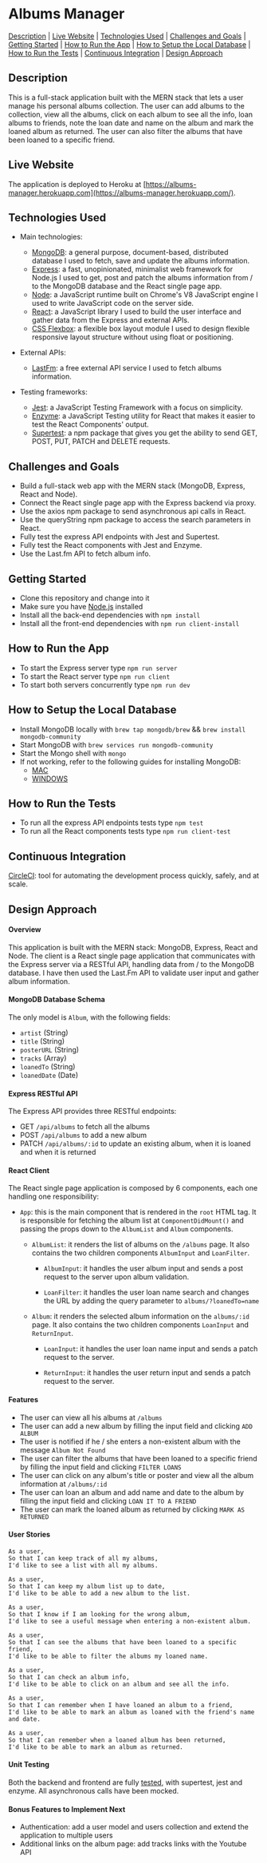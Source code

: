 # Albums Manager

[Description](#description) | [Live Website](#live-website) | [Technologies Used](#technologies-used) | [Challenges and Goals](#challenges-and-goals) | [Getting Started](#getting-started) | [How to Run the App](#how-to-run-the-app) | [How to Setup the Local Database](#how-to-setup-the-local-database) | [How to Run the Tests](#how-to-run-the-tests) | [Continuous Integration](#continuous-integration) | [Design Approach](#design-approach)

## Description

This is a full-stack application built with the MERN stack that lets a user manage his personal albums collection. The user can add albums to the collection, view all the albums, click on each album to see all the info, loan albums to friends, note the loan date and name on the album and mark the loaned album as returned. The user can also filter the albums that have been loaned to a specific friend.

## Live Website

The application is deployed to Heroku at [https://albums-manager.herokuapp.com](https://albums-manager.herokuapp.com/).

## Technologies Used

- Main technologies:
  * [MongoDB](https://www.mongodb.com/): a general purpose, document-based, distributed database I used to fetch, save and update the albums information.
  * [Express](https://expressjs.com/): a fast, unopinionated, minimalist web framework for Node.js I used to get, post and patch the albums information from / to the MongoDB database and the React single page app.
  * [Node](https://nodejs.org/en/): a JavaScript runtime built on Chrome's V8 JavaScript engine I used to write JavaScript code on the server side.
  * [React](https://reactjs.org/): a JavaScript library I used to build the user interface and gather data from the Express and external APIs.
  * [CSS Flexbox](https://developer.mozilla.org/en-US/docs/Web/CSS/CSS_Flexible_Box_Layout/Basic_Concepts_of_Flexbox): a flexible box layout module I used to design flexible responsive layout structure without using float or positioning.
  
- External APIs:
  * [LastFm](https://developers.google.com/maps/documentation): a free external API service I used to fetch albums information.
  
- Testing frameworks:
  * [Jest](https://jestjs.io/): a JavaScript Testing Framework with a focus on simplicity.
  * [Enzyme](https://www.npmjs.com/package/enzyme): a JavaScript Testing utility for React that makes it easier to test the React Components' output.
  * [Supertest](https://www.npmjs.com/package/supertest): a npm package that gives you get the ability to send GET, POST, PUT, PATCH and DELETE requests.

## Challenges and Goals

* Build a full-stack web app with the MERN stack (MongoDB, Express, React and Node).
* Connect the React single page app with the Express backend via proxy.
* Use the axios npm package to send asynchronous api calls in React.
* Use the queryString npm package to access the search parameters in React.
* Fully test the express API endpoints with Jest and Supertest.
* Fully test the React components with Jest and Enzyme.
* Use the Last.fm API to fetch album info.

## Getting Started

* Clone this repository and change into it
* Make sure you have [Node.js](https://nodejs.org/en/download/) installed
* Install all the back-end dependencies with ```npm install```
* Install all the front-end dependencies with ```npm run client-install```

## How to Run the App

* To start the Express server type ```npm run server```
* To start the React server type ```npm run client```
* To start both servers concurrently type ```npm run dev```

## How to Setup the Local Database

* Install MongoDB locally with ```brew tap mongodb/brew``` && ```brew install mongodb-community```
* Start MongoDB with ```brew services run mongodb-community```
* Start the Mongo shell with ```mongo```
* If not working, refer to the following guides for installing MongoDB:
  - [MAC](https://zellwk.com/blog/install-mongodb/)
  - [WINDOWS](https://treehouse.github.io/installation-guides/windows/mongo-windows.html)

## How to Run the Tests

* To run all the express API endpoints tests type ```npm test```
* To run all the React components tests type ```npm run client-test```

## Continuous Integration

[CircleCI](https://circleci.com/): tool for automating the development process quickly, safely, and at scale.

## Design Approach

#### Overview

This application is built with the MERN stack: MongoDB, Express, React and Node. The client is a React single page application that communicates with the Express server via a RESTful API, handling data from / to the MongoDB database. I have then used the Last.Fm API to validate user input and gather album information.

#### MongoDB Database Schema

The only model is ```Album```, with the following fields:
  - ```artist``` (String)
  - ```title``` (String)
  - ```posterURL``` (String)
  - ```tracks``` (Array)
  - ```loanedTo``` (String)
  - ```loanedDate``` (Date)
  
#### Express RESTful API

The Express API provides three RESTful endpoints:
  - GET ```/api/albums``` to fetch all the albums
  - POST ```/api/albums``` to add a new album
  - PATCH ```/api/albums/:id``` to update an existing album, when it is loaned and when it is returned
  
  
#### React Client

The React single page application is composed by 6 components, each one handling one responsibility:

  - ```App```: this is the main component that is rendered in the ```root``` HTML tag. It is responsible for fetching the album list at ```ComponentDidMount()``` and passing the props down to the ```AlbumList``` and ```Album``` components.
  
    - ```AlbumList```: it renders the list of albums on the ```/albums``` page. It also contains the two children components ```AlbumInput``` and ```LoanFilter```.
    
      - ```AlbumInput```: it handles the user album input and sends a post request to the server upon album validation.
      
      - ```LoanFilter```: it handles the user loan name search and changes the URL by adding the query parameter to ```albums/?loanedTo=name```
      
    - ```Album```: it renders the selected album information on the ```albums/:id``` page. It also contains the two children components ```LoanInput``` and ```ReturnInput```.
    
      - ```LoanInput```: it handles the user loan name input and sends a patch request to the server.
      
      - ```ReturnInput```: it handles the user return input and sends a patch request to the server.
      
#### Features

* The user can view all his albums at ```/albums```
* The user can add a new album by filling the input field and clicking ```ADD ALBUM```
* The user is notified if he / she enters a non-existent album with the message ```Album Not Found```
* The user can filter the albums that have been loaned to a specific friend by filling the input field and clicking ```FILTER LOANS```
* The user can click on any album's title or poster and view all the album information at ```/albums/:id```
* The user can loan an album and add name and date to the album by filling the input field and clicking ```LOAN IT TO A FRIEND```
* The user can mark the loaned album as returned by clicking ```MARK AS RETURNED```

#### User Stories

```
As a user,
So that I can keep track of all my albums,
I'd like to see a list with all my albums.
```
```
As a user,
So that I can keep my album list up to date,
I'd like to be able to add a new album to the list.
```
```
As a user,
So that I know if I am looking for the wrong album,
I'd like to see a useful message when entering a non-existent album.
```
```
As a user,
So that I can see the albums that have been loaned to a specific friend,
I'd like to be able to filter the albums my loaned name.
```
```
As a user,
So that I can check an album info,
I'd like to be able to click on an album and see all the info.
```
```
As a user,
So that I can remember when I have loaned an album to a friend,
I'd like to be able to mark an album as loaned with the friend's name and date.
```
```
As a user,
So that I can remember when a loaned album has been returned,
I'd like to be able to mark an album as returned.
```

#### Unit Testing

Both the backend and frontend are fully [tested](https://circleci.com/gh/AndreaDiotallevi/albums-manager), with supertest, jest and enzyme. All asynchronous calls have been mocked.

#### Bonus Features to Implement Next

* Authentication: add a user model and users collection and extend the application to multiple users
* Additional links on the album page: add tracks links with the Youtube API
